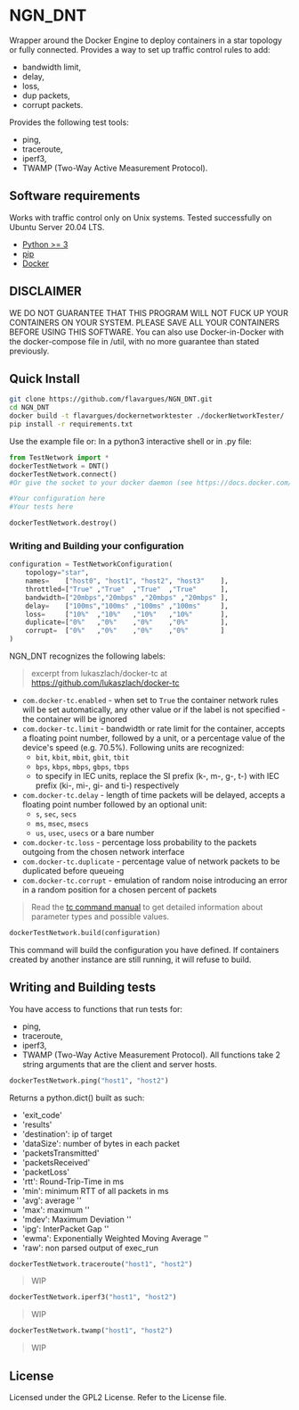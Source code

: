 # NGN_DNT

Wrapper around the Docker Engine to deploy containers in a star topology or fully connected. Provides a way to set up traffic control rules to add:
- bandwidth limit,
- delay,
- loss,
- dup packets,
- corrupt packets.

Provides the following test tools:
- ping,
- traceroute,
- iperf3,
- TWAMP (Two-Way Active Measurement Protocol).

## Software requirements
Works with traffic control only on Unix systems. Tested successfully on Ubuntu Server 20.04 LTS.

- [Python >= 3](http://docs.python-guide.org/en/latest/starting/installation/)
- [pip](https://pip.pypa.io/en/stable/installing/)
- [Docker](https://www.docker.com/products/docker)

## DISCLAIMER
WE DO NOT GUARANTEE THAT THIS PROGRAM WILL NOT FUCK UP YOUR CONTAINERS ON YOUR SYSTEM. PLEASE SAVE ALL YOUR CONTAINERS BEFORE USING THIS SOFTWARE. You can also use Docker-in-Docker with the docker-compose file in /util, with no more guarantee than stated previously.

## Quick Install
```bash
git clone https://github.com/flavargues/NGN_DNT.git
cd NGN_DNT
docker build -t flavargues/dockernetworktester ./dockerNetworkTester/
pip install -r requirements.txt
```

Use the example file or:
In a python3 interactive shell or in .py file:
```python
from TestNetwork import *
dockerTestNetwork = DNT()
dockerTestNetwork.connect()
#Or give the socket to your docker daemon (see https://docs.docker.com/engine/reference/commandline/dockerd/)

#Your configuration here
#Your tests here

dockerTestNetwork.destroy()
```


### Writing and Building your configuration

```python
configuration = TestNetworkConfiguration(
    topology="star",
    names=    ["host0", "host1", "host2", "host3"    ],
    throttled=["True" ,"True"  ,"True"  ,"True"      ],
    bandwidth=["20mbps","20mbps" ,"20mbps" ,"20mbps" ],
    delay=    ["100ms","100ms" ,"100ms" ,"100ms"     ],
    loss=     ["10%"  ,"10%"   ,"10%"   ,"10%"       ],
    duplicate=["0%"   ,"0%"    ,"0%"    ,"0%"        ],
    corrupt=  ["0%"   ,"0%"    ,"0%"    ,"0%"        ]
)
```
NGN_DNT recognizes the following labels:
> excerpt from lukaszlach/docker-tc at https://github.com/lukaszlach/docker-tc
* `com.docker-tc.enabled` - when set to `True` the container network rules will be set automatically, any other value or if the label is not specified - the container will be ignored
*  `com.docker-tc.limit` - bandwidth or rate limit for the container, accepts a floating point number, followed by a unit, or a percentage value of the device's speed (e.g. 70.5%). Following units are recognized:
    * `bit`, `kbit`, `mbit`, `gbit`, `tbit`
    * `bps`, `kbps`, `mbps`, `gbps`, `tbps`
    * to specify in IEC units, replace the SI prefix (k-, m-, g-, t-) with IEC prefix (ki-, mi-, gi- and ti-) respectively
* `com.docker-tc.delay` - length of time packets will be delayed, accepts a floating point number followed by an optional unit:
    * `s`, `sec`, `secs`
    * `ms`, `msec`, `msecs`
    * `us`, `usec`, `usecs` or a bare number
* `com.docker-tc.loss` - percentage loss probability to the packets outgoing from the chosen network interface
* `com.docker-tc.duplicate` - percentage value of network packets to be duplicated before queueing
* `com.docker-tc.corrupt` - emulation of random noise introducing an error in a random position for a chosen percent of packets

> Read the [tc command manual](http://man7.org/linux/man-pages/man8/tc.8.html) to get detailed information about parameter types and possible values.


```python
dockerTestNetwork.build(configuration)
```
This command will build the configuration you have defined. If containers created by another instance are still running, it will refuse to build.

## Writing and Building tests

You have access to functions that run tests for:
- ping,
- traceroute,
- iperf3,
- TWAMP (Two-Way Active Measurement Protocol).
All functions take 2 string arguments that are the client and server hosts.

````python
dockerTestNetwork.ping("host1", "host2")
````
Returns a python.dict() built as such:
* 'exit_code'
* 'results'
 * 'destination': ip of target
 * 'dataSize': number of bytes in each packet
 * 'packetsTransmitted'
 * 'packetsReceived'
 * 'packetLoss'
 * 'rtt': Round-Trip-Time in ms
 * 'min': minimum RTT of all packets in ms
 * 'avg': average ''
 * 'max': maximum ''
 * 'mdev': Maximum Deviation ''
 * 'ipg': InterPacket Gap ''
 * 'ewma': Exponentially Weighted Moving Average ''
* 'raw': non parsed output of exec_run

````python
dockerTestNetwork.traceroute("host1", "host2")
````
> WIP

````python
dockerTestNetwork.iperf3("host1", "host2")
````
> WIP

````python
dockerTestNetwork.twamp("host1", "host2")
````
> WIP

## License

Licensed under the GPL2 License. Refer to the License file.
